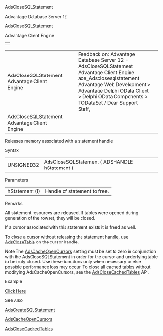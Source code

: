 AdsCloseSQLStatement




Advantage Database Server 12  

AdsCloseSQLStatement

Advantage Client Engine

|  |
| --- |
|  |

|  |  |  |  |  |
| --- | --- | --- | --- | --- |
| AdsCloseSQLStatement  Advantage Client Engine |  |  | Feedback on: Advantage Database Server 12 - AdsCloseSQLStatement Advantage Client Engine ace\_Adsclosesqlstatement Advantage Web Development > Advantage Delphi OData Client > Delphi OData Components > TODataSet / Dear Support Staff, |  |
| AdsCloseSQLStatement  Advantage Client Engine |  |  |  |  |

Releases memory associated with a statement handle

Syntax

|  |  |
| --- | --- |
| UNSIGNED32 | AdsCloseSQLStatement ( ADSHANDLE hStatement ) |

Parameters

|  |  |
| --- | --- |
| hStatement (I) | Handle of statement to free. |

Remarks

All statement resources are released. If tables were opened during generation of the rowset, they will be closed.

If a cursor associated with this statement exists it is freed as well.

To close a cursor without releasing the statement handle, use [AdsCloseTable](ace_adsclosetable.htm) on the cursor handle.

Note The [AdsCacheOpenCursors](ace_adscacheopencursors.htm) setting must be set to zero in conjunction with the AdsCloseSQLStatement in order for the cursor and underlying table to be truly closed. Use these functions only when necessary or else possible performance loss may occur. To close all cached tables without modifying AdsCacheOpenCursors, see the [AdsCloseCachedTables](ace_adsclosecachedtables.htm) API.

Example

[Click Here](ace_more_examples.htm#adsclosesqlstatementexample)

See Also

[AdsCreateSQLStatement](ace_adscreatesqlstatement.htm)

[AdsCacheOpenCursors](ace_adscacheopencursors.htm)

[AdsCloseCachedTables](ace_adsclosecachedtables.htm)